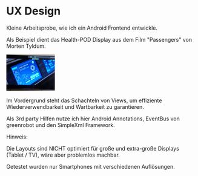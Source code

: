 # UX Design

Kleine Arbeitsprobe, wie ich ein Android Frontend entwickle.

Als Beispiel dient das Health-POD Display aus dem Film "Passengers" von Morten Tyldum.

<img src="IMAG1008.jpg" width="128"/>

Im Vordergrund steht das Schachteln von Views, um effiziente Wiederverwendbarkeit und Wartbarkeit zu garantieren.

Als 3rd party Hilfen nutze ich hier Android Annotations, EventBus von greenrobot und den SimpleXml Framework.

Hinweis: 
  
  Die Layouts sind NICHT optimiert für große und extra-große Displays (Tablet / TV), wäre aber problemlos machbar.
  
  Getestet wurden nur Smartphones mit verschiedenen Auflösungen.
  
